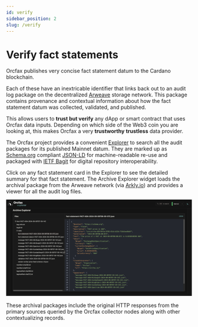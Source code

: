```yaml
---
id: verify
sidebar_position: 2
slug: /verify
---
```


# Verify fact statements

Orcfax publishes very concise fact statement datum to the Cardano blockchain.

Each of these have an inextricable identifier that links back out to
an audit log package on the decentralized [Arweave](https://arweave.org) storage
network. This package contains provenance and contextual information about
how the fact statement datum was collected, validated, and published.

This allows users to **trust but verify** any dApp or smart contract that uses
Orcfax data inputs. Depending on which side of the Web3 coin you are looking at,
this makes Orcfax a very **trustworthy** **trustless** data provider.

The Orcfax project provides a convenient [Explorer](https://explorer.orcfax.io)
to search all the audit packages for its published Mainnet datum. They are
marked up as [Schema.org](https://schema.org/Claim) compliant
[JSON-LD](https://json-ld.org/) for machine-readable re-use and packaged with
[IETF Bagit](https://datatracker.ietf.org/doc/html/rfc8493) for digital
repository interoperability.

Click on any fact statement card in the Explorer to see the detailed summary
for that fact statement. The Archive Explorer widget loads the archival
package from the Arweave network (via [Arkly.io](http://arkly.io/about/)) and
provides a viewer for all the audit log files.

![Orcfax Explorer sample](/img/2024-09-09--orcfax-explorer-v2-sample.png)

These archival packages include the original HTTP responses from the primary
sources queried by the Orcfax collector nodes along with other contextualizing
records.
